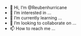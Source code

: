 - 👋 Hi, I’m @Reubenhurricane
- 👀 I’m interested in ...
- 🌱 I’m currently learning ...
- 💞️ I’m looking to collaborate on ...
- 📫 How to reach me ...

<!---
Reubenhurricane/Reubenhurricane is a ✨ special ✨ repository because its `README.md` (this file) appears on your GitHub profile.
You can click the Preview link to take a look at your changes.
--->
